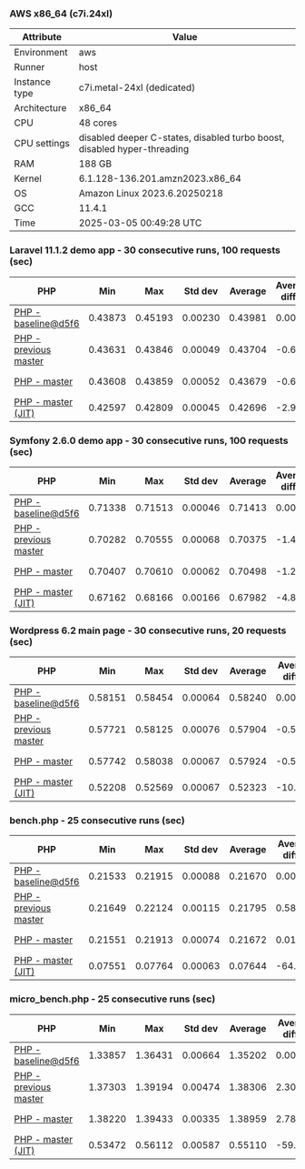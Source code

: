 ### AWS x86_64 (c7i.24xl)

|  Attribute    |     Value      |
|---------------|----------------|
| Environment   |aws|
| Runner        |host|
| Instance type |c7i.metal-24xl (dedicated)|
| Architecture  |x86_64
| CPU           |48 cores|
| CPU settings  |disabled deeper C-states, disabled turbo boost, disabled hyper-threading|
| RAM           |188 GB|
| Kernel        |6.1.128-136.201.amzn2023.x86_64|
| OS            |Amazon Linux 2023.6.20250218|
| GCC           |11.4.1|
| Time          |2025-03-05 00:49:28 UTC|

### Laravel 11.1.2 demo app - 30 consecutive runs, 100 requests (sec)

|     PHP     |     Min     |     Max     |    Std dev   |   Average  |  Average diff % |   Median   | Median diff % |     Memory    |
|-------------|-------------|-------------|--------------|------------|-----------------|------------|---------------|---------------|
|[PHP - baseline@d5f6](https://github.com/php/php-src/commit/d5f6e56610)|0.43873|0.45193|0.00230|0.43981|0.00%|0.43930|0.00%|41.86 MB|
|[PHP - previous master](https://github.com/php/php-src/commit/0df99742c4)|0.43631|0.43846|0.00049|0.43704|-0.63%|0.43691|-0.55%|41.86 MB|
|[PHP - master](https://github.com/php/php-src/commit/fe8d39afc4)|0.43608|0.43859|0.00052|0.43679|-0.69%|0.43667|-0.60%|41.86 MB|
|[PHP - master (JIT)](https://github.com/php/php-src/commit/fe8d39afc4)|0.42597|0.42809|0.00045|0.42696|-2.92%|0.42688|-2.83%|50.79 MB|

### Symfony 2.6.0 demo app - 30 consecutive runs, 100 requests (sec)

|     PHP     |     Min     |     Max     |    Std dev   |   Average  |  Average diff % |   Median   | Median diff % |     Memory    |
|-------------|-------------|-------------|--------------|------------|-----------------|------------|---------------|---------------|
|[PHP - baseline@d5f6](https://github.com/php/php-src/commit/d5f6e56610)|0.71338|0.71513|0.00046|0.71413|0.00%|0.71415|0.00%|37.39 MB|
|[PHP - previous master](https://github.com/php/php-src/commit/0df99742c4)|0.70282|0.70555|0.00068|0.70375|-1.45%|0.70353|-1.49%|37.55 MB|
|[PHP - master](https://github.com/php/php-src/commit/fe8d39afc4)|0.70407|0.70610|0.00062|0.70498|-1.28%|0.70489|-1.30%|37.55 MB|
|[PHP - master (JIT)](https://github.com/php/php-src/commit/fe8d39afc4)|0.67162|0.68166|0.00166|0.67982|-4.80%|0.68001|-4.78%|44.55 MB|

### Wordpress 6.2 main page - 30 consecutive runs, 20 requests (sec)

|     PHP     |     Min     |     Max     |    Std dev   |   Average  |  Average diff % |   Median   | Median diff % |     Memory    |
|-------------|-------------|-------------|--------------|------------|-----------------|------------|---------------|---------------|
|[PHP - baseline@d5f6](https://github.com/php/php-src/commit/d5f6e56610)|0.58151|0.58454|0.00064|0.58240|0.00%|0.58228|0.00%|43.01 MB|
|[PHP - previous master](https://github.com/php/php-src/commit/0df99742c4)|0.57721|0.58125|0.00076|0.57904|-0.58%|0.57914|-0.54%|42.93 MB|
|[PHP - master](https://github.com/php/php-src/commit/fe8d39afc4)|0.57742|0.58038|0.00067|0.57924|-0.54%|0.57917|-0.53%|42.93 MB|
|[PHP - master (JIT)](https://github.com/php/php-src/commit/fe8d39afc4)|0.52208|0.52569|0.00067|0.52323|-10.16%|0.52316|-10.15%|61.91 MB|

### bench.php - 25 consecutive runs (sec)

|     PHP     |     Min     |     Max     |    Std dev   |   Average  |  Average diff % |   Median   | Median diff % |     Memory    |
|-------------|-------------|-------------|--------------|------------|-----------------|------------|---------------|---------------|
|[PHP - baseline@d5f6](https://github.com/php/php-src/commit/d5f6e56610)|0.21533|0.21915|0.00088|0.21670|0.00%|0.21660|0.00%|26.18 MB|
|[PHP - previous master](https://github.com/php/php-src/commit/0df99742c4)|0.21649|0.22124|0.00115|0.21795|0.58%|0.21810|0.69%|26.27 MB|
|[PHP - master](https://github.com/php/php-src/commit/fe8d39afc4)|0.21551|0.21913|0.00074|0.21672|0.01%|0.21667|0.03%|26.27 MB|
|[PHP - master (JIT)](https://github.com/php/php-src/commit/fe8d39afc4)|0.07551|0.07764|0.00063|0.07644|-64.72%|0.07622|-64.81%|27.37 MB|

### micro_bench.php - 25 consecutive runs (sec)

|     PHP     |     Min     |     Max     |    Std dev   |   Average  |  Average diff % |   Median   | Median diff % |     Memory    |
|-------------|-------------|-------------|--------------|------------|-----------------|------------|---------------|---------------|
|[PHP - baseline@d5f6](https://github.com/php/php-src/commit/d5f6e56610)|1.33857|1.36431|0.00664|1.35202|0.00%|1.35111|0.00%|20.44 MB|
|[PHP - previous master](https://github.com/php/php-src/commit/0df99742c4)|1.37303|1.39194|0.00474|1.38306|2.30%|1.38390|2.43%|20.53 MB|
|[PHP - master](https://github.com/php/php-src/commit/fe8d39afc4)|1.38220|1.39433|0.00335|1.38959|2.78%|1.39040|2.91%|20.53 MB|
|[PHP - master (JIT)](https://github.com/php/php-src/commit/fe8d39afc4)|0.53472|0.56112|0.00587|0.55110|-59.24%|0.55173|-59.16%|21.79 MB|

